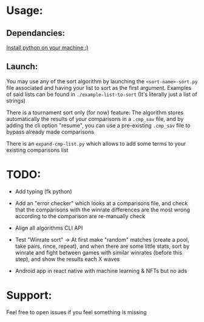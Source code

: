 # Usage:

## Dependancies:

[Install python on your machine :)](https://www.google.com/search?client=firefox-b-e&q=how+to+install+python)

## Launch:

You may use any of the sort algorithm by launching the `<sort-name>-sort.py` file associated and having your list to sort as the first argument.
Examples of said lists can be found in `./example-list-to-sort` (It's literally just a list of strings)

There is a tournament sort only (for now) feature:
The algorithm stores automatically the results of your comparisons in a `.cmp_sav` file, and by adding the cli option "resume", you can use a pre-existing `.cmp_sav` file to bypass already made comparisons

There is an `expand-cmp-list.py` which allows to add some terms to your existing comparisons list


# TODO:

- Add typing (fk python)

- Add an "error checker" which looks at a comparisons file, and check that the comparisons with the winrate differences are the most wrong according to the comparison are re-manually check

- Align all algorithms CLI API 

- Test "Winrate sort" -> At first make "random" matches (create a pool, take pairs, rince, repeat), and when there are some little stats, sort by winrate and fight between games with similar winrates (before this step), and show the results each X waves

- Android app in react native with machine learning & NFTs but no ads

# Support:

Feel free to open issues if you feel something is missing
